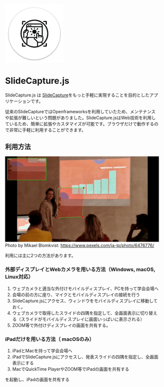 ![logo](./logo.png)
# SlideCapture.js
SlideCapture.js は [SlideCapture](https://github.com/TetsuakiBaba/SlideCapture)をもっと手軽に実現することを目的としたアプリケーションです。

従来のSlideCaptureではOpenframeworksを利用していたため、メンテナンスや拡張が難しいという問題がありました。SlideCapture.jsはWeb技術を利用しているため、簡単に拡張やカスタマイズが可能です。ブラウザだけで動作するので非常に手軽に利用することができます。

## 利用方法
![teaser](./teaser.gif)
Photo by Mikael Blomkvist: https://www.pexels.com/ja-jp/photo/6476776/

利用には主に2つの方法があります。

### 外部ディスプレイとWebカメラを用いる方法（Windows, macOS, Linux対応）
1. ウェブカメラと適当な外付けモバイルディスプレイ、PCを持って学会会場へ
2. 会場の前の方に座り、マイクとモバイルディスプレイの接続を行う
3. SlideCapture.jsにアクセス、ウィンドウをモバイルディスプレイに移動しておく。
4. ウェブカメラで取得したスライドの四隅を指定して、全画面表示に切り替える（スライドがモバイルディスプレイに画面いっぱいに表示される）
5. ZOOM等で外付けディスプレイの画面を共有する。

### iPadだけを用いる方法（ macOSのみ）
1. iPadとMacを持って学会会場へ
2. iPadでSlideCapture.jsにアクセスし、発表スライドの四隅を指定し、全画面表示にする
3. MacでQuickTime PlayerやZOOM等でiPadの画面を共有する

を起動し、iPadの画面を共有する